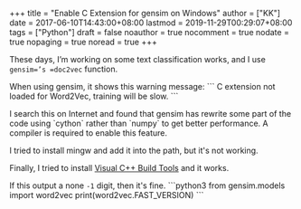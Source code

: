 +++
title = "Enable C Extension for gensim on Windows"
author = ["KK"]
date = 2017-06-10T14:43:00+08:00
lastmod = 2019-11-29T00:29:07+08:00
tags = ["Python"]
draft = false
noauthor = true
nocomment = true
nodate = true
nopaging = true
noread = true
+++

These days, I’m working on some text classification works, and I use `gensim=’s =doc2vec` function.

When using gensim, it shows this warning message:
\`\`\`
C extension not loaded for Word2Vec, training will be slow.
\`\`\`

I search this on Internet and found that gensim has rewrite some part of the code using \`cython\` rather than \`numpy\` to get better performance. A compiler is required to enable this feature.

I tried to install mingw and add it into the path, but it's not working.

Finally, I tried to install [Visual C++ Build Tools](https://visualstudio.microsoft.com/downloads/#build-tools-for-visual-studio-2017) and it works.

If this output a none `-1` digit, then it's fine.
\`\`\`python3
from gensim.models import word2vec
print(word2vec.FAST\_VERSION)
\`\`\`
